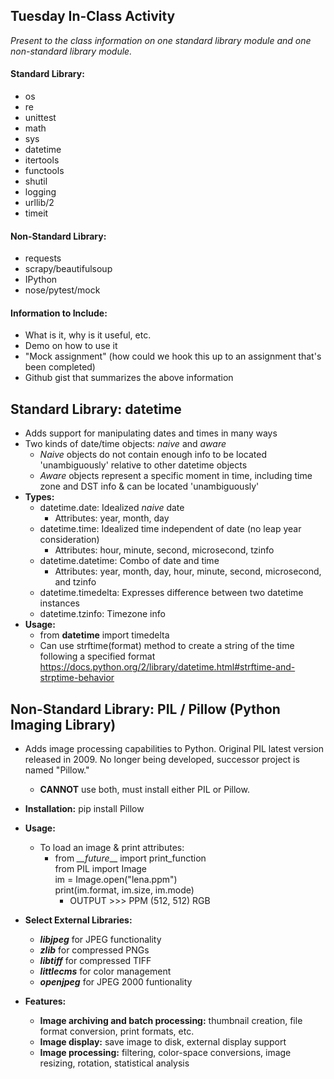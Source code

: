 ## Tuesday In-Class Activity
*Present to the class information on one standard library module and one non-standard library module.*

#### Standard Library:
- os
- re
- unittest
- math
- sys
- datetime
- itertools
- functools
- shutil
- logging
- urllib/2
- timeit

#### Non-Standard Library:
- requests
- scrapy/beautifulsoup
- IPython
- nose/pytest/mock

#### Information to Include:
- What is it, why is it useful, etc.
- Demo on how to use it
- "Mock assignment" (how could we hook this up to an assignment that's been completed)
- Github gist that summarizes the above information


## Standard Library: datetime
- Adds support for manipulating dates and times in many ways
- Two kinds of date/time objects: *naive* and *aware*
    - *Naive* objects do not contain enough info to be located 'unambiguously' relative to other datetime objects
    - *Aware* objects represent a specific moment in time, including time zone and DST info & can be located 'unambiguously'
- **Types:**
    - datetime.date: Idealized *naive* date 
        - Attributes: year, month, day
    - datetime.time: Idealized time independent of date (no leap year consideration)
        - Attributes: hour, minute, second, microsecond, tzinfo
    - datetime.datetime: Combo of date and time
        - Attributes: year, month, day, hour, minute, second, microsecond, and tzinfo
    - datetime.timedelta: Expresses difference between two datetime instances
    - datetime.tzinfo: Timezone info
- **Usage:** 
    - from **datetime** import timedelta
    - Can use strftime(format) method to create a string of the time following a specified format <https://docs.python.org/2/library/datetime.html#strftime-and-strptime-behavior>

## Non-Standard Library: PIL / Pillow (Python Imaging Library) 
- Adds image processing capabilities to Python. Original PIL latest version released in 2009. No longer being developed, successor project is named "Pillow." 
    - **CANNOT** use both, must install either PIL or Pillow.

- **Installation:** pip install Pillow
- **Usage:**
    - To load an image & print attributes:
        - from _\_\_future_\_\_ import print_function<br>
        from PIL import Image<br>
        im = Image.open("lena.ppm")<br>
        print(im.format, im.size, im.mode)
            - OUTPUT >>> PPM (512, 512) RGB

- **Select External Libraries:** 
    - ***libjpeg*** for JPEG functionality
    - ***zlib*** for compressed PNGs
    - ***libtiff*** for compressed TIFF
    - ***littlecms*** for color management
    - ***openjpeg*** for JPEG 2000 funtionality

- **Features:**
    - **Image archiving and batch processing:** thumbnail creation, file format conversion, print formats, etc.
    - **Image display:** save image to disk, external display support
    - **Image processing:** filtering, color-space conversions, image resizing, rotation, statistical analysis